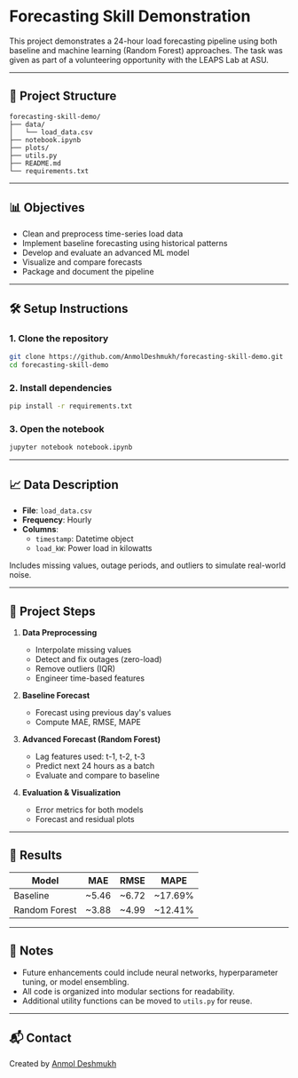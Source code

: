 # Forecasting Skill Demonstration

This project demonstrates a 24-hour load forecasting pipeline using both baseline and machine learning (Random Forest) approaches. The task was given as part of a volunteering opportunity with the LEAPS Lab at ASU.

---

## 📁 Project Structure

```
forecasting-skill-demo/
├── data/
│   └── load_data.csv
├── notebook.ipynb
├── plots/
├── utils.py
├── README.md
└── requirements.txt
```

---

## 📊 Objectives

- Clean and preprocess time-series load data
- Implement baseline forecasting using historical patterns
- Develop and evaluate an advanced ML model
- Visualize and compare forecasts
- Package and document the pipeline

---

## 🛠️ Setup Instructions

### 1. Clone the repository
```bash
git clone https://github.com/AnmolDeshmukh/forecasting-skill-demo.git
cd forecasting-skill-demo
```

### 2. Install dependencies
```bash
pip install -r requirements.txt
```

### 3. Open the notebook
```bash
jupyter notebook notebook.ipynb
```

---

## 📈 Data Description

- **File**: `load_data.csv`
- **Frequency**: Hourly
- **Columns**:
  - `timestamp`: Datetime object
  - `load_kW`: Power load in kilowatts

Includes missing values, outage periods, and outliers to simulate real-world noise.

---

## 📘 Project Steps

1. **Data Preprocessing**
   - Interpolate missing values
   - Detect and fix outages (zero-load)
   - Remove outliers (IQR)
   - Engineer time-based features

2. **Baseline Forecast**
   - Forecast using previous day's values
   - Compute MAE, RMSE, MAPE

3. **Advanced Forecast (Random Forest)**
   - Lag features used: t-1, t-2, t-3
   - Predict next 24 hours as a batch
   - Evaluate and compare to baseline

4. **Evaluation & Visualization**
   - Error metrics for both models
   - Forecast and residual plots

---

## 📌 Results

| Model | MAE | RMSE | MAPE |
|-------|-----|------|------|
| Baseline | ~5.46 | ~6.72 | ~17.69% |
| Random Forest | ~3.88 | ~4.99 | ~12.41% |

---

## 📂 Notes

- Future enhancements could include neural networks, hyperparameter tuning, or model ensembling.
- All code is organized into modular sections for readability.
- Additional utility functions can be moved to `utils.py` for reuse.

---

## 📬 Contact

Created by [Anmol Deshmukh](https://github.com/TypicalAD101)  
